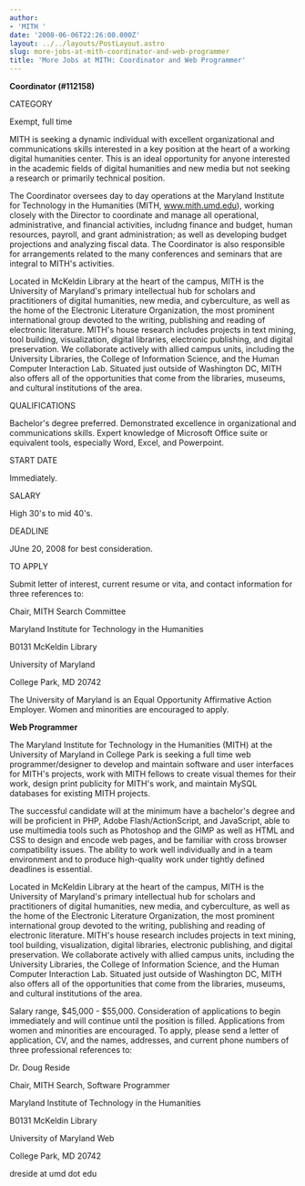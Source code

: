 ```yaml
---
author:
- 'MITH '
date: '2008-06-06T22:26:00.000Z'
layout: ../../layouts/PostLayout.astro
slug: more-jobs-at-mith-coordinator-and-web-programmer
title: 'More Jobs at MITH: Coordinator and Web Programmer'
---
```


**Coordinator (#112158)**

CATEGORY

Exempt, full time

MITH is seeking a dynamic individual with excellent organizational and communications skills interested in a key position at the heart of a working digital humanities center. This is an ideal opportunity for anyone interested in the academic fields of digital humanities and new media but not seeking a research or primarily technical position.

The Coordinator oversees day to day operations at the Maryland Institute for Technology in the Humanities (MITH, www.mith.umd.edu), working closely with the Director to coordinate and manage all operational, administrative, and financial activities, includng finance and budget, human resources, payroll, and grant administration; as well as developing budget projections and analyzing fiscal data. The Coordinator is also responsible for arrangements related to the many conferences and seminars that are integral to MITH's activities.

Located in McKeldin Library at the heart of the campus, MITH is the University of Maryland's primary intellectual hub for scholars and practitioners of digital humanities, new media, and cyberculture, as well as the home of the Electronic Literature Organization, the most prominent international group devoted to the writing, publishing and reading of electronic literature. MITH's house research includes projects in text mining, tool building, visualization, digital libraries, electronic publishing, and digital preservation. We collaborate actively with allied campus units, including the University Libraries, the College of Information Science, and the Human Computer Interaction Lab. Situated just outside of Washington DC, MITH also offers all of the opportunities that come from the libraries, museums, and cultural institutions of the area.

QUALIFICATIONS

Bachelor's degree preferred. Demonstrated excellence in organizational and communications skills. Expert knowledge of Microsoft Office suite or equivalent tools, especially Word, Excel, and Powerpoint.

START DATE

Immediately.

SALARY

High 30's to mid 40's.

DEADLINE

JUne 20, 2008 for best consideration.

TO APPLY

Submit letter of interest, current resume or vita, and contact information for three references to:

Chair, MITH Search Committee

Maryland Institute for Technology in the Humanities

B0131 McKeldin Library

University of Maryland

College Park, MD 20742

The University of Maryland is an Equal Opportunity Affirmative Action Employer. Women and minorities are encouraged to apply.

**Web Programmer**

The Maryland Institute for Technology in the Humanities (MITH) at the University of Maryland in College Park is seeking a full time web programmer/designer to develop and maintain software and user interfaces for MITH's projects, work with MITH fellows to create visual themes for their work, design print publicity for MITH's work, and maintain MySQL databases for existing MITH projects.

The successful candidate will at the minimum have a bachelor's degree and will be proficient in PHP, Adobe Flash/ActionScript, and JavaScript, able to use multimedia tools such as Photoshop and the GIMP as well as HTML and CSS to design and encode web pages, and be familiar with cross browser compatibility issues. The ability to work well individually and in a team environment and to produce high-quality work under tightly defined deadlines is essential.

Located in McKeldin Library at the heart of the campus, MITH is the University of Maryland's primary intellectual hub for scholars and practitioners of digital humanities, new media, and cyberculture, as well as the home of the Electronic Literature Organization, the most prominent international group devoted to the writing, publishing and reading of electronic literature. MITH's house research includes projects in text mining, tool building, visualization, digital libraries, electronic publishing, and digital preservation. We collaborate actively with allied campus units, including the University Libraries, the College of Information Science, and the Human Computer Interaction Lab. Situated just outside of Washington DC, MITH also offers all of the opportunities that come from the libraries, museums, and cultural institutions of the area.

Salary range, $45,000 - $55,000. Consideration of applications to begin immediately and will continue until the position is filled. Applications from women and minorities are encouraged. To apply, please send a letter of application, CV, and the names, addresses, and current phone numbers of three professional references to:

Dr. Doug Reside

Chair, MITH Search, Software Programmer

Maryland Institute of Technology in the Humanities

B0131 McKeldin Library

University of Maryland Web

College Park, MD 20742

dreside at umd dot edu